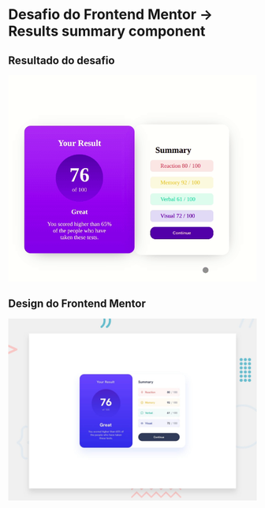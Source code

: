 # Desafio do Frontend Mentor -> Results summary component

## Resultado do desafio
![Design Results summary component coding challenge](./results_summary.gif)

## Design do Frontend Mentor
![Design preview for the Results summary component coding challenge](./design/desktop-preview.jpg)
